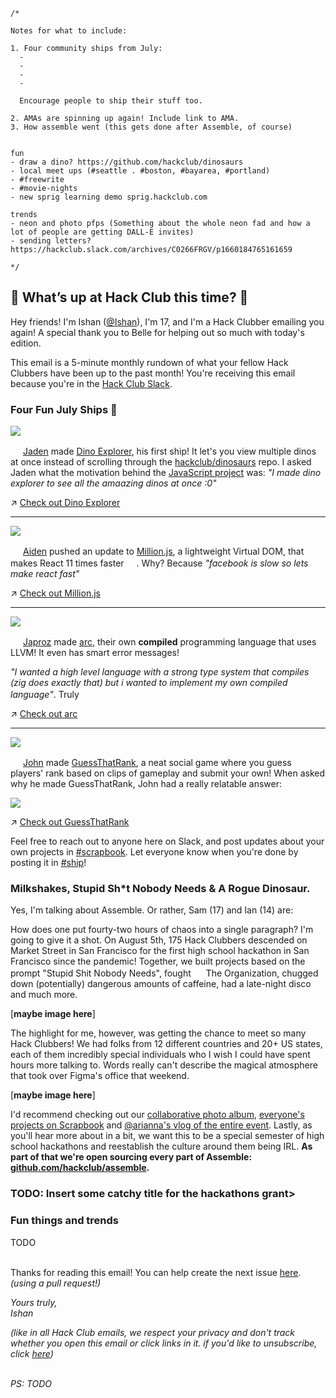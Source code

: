 ```
/*

Notes for what to include:

1. Four community ships from July:
  - 
  - 
  - 
  -
  
  Encourage people to ship their stuff too.
  
2. AMAs are spinning up again! Include link to AMA.
3. How assemble went (this gets done after Assemble, of course)


fun
- draw a dino? https://github.com/hackclub/dinosaurs
- local meet ups (#seattle . #boston, #bayarea, #portland)
- #freewrite
- #movie-nights
- new sprig learning demo sprig.hackclub.com

trends
- neon and photo pfps (Something about the whole neon fad and how a lot of people are getting DALL-E invites)
- sending letters? https://hackclub.slack.com/archives/C0266FRGV/p1660184765161659

*/
```

## 👀 What’s up at Hack Club this time? 👀

Hey friends! I'm Ishan ([@Ishan](https://hackclub.slack.com/app_redirect?channel=U01ACA3M90C)), I'm 17, and I'm a Hack Clubber emailing you again! A special thank you to Belle for helping out so much with today's edition. 

This email is a 5-minute monthly rundown of what your fellow Hack Clubbers have been up to the past month! You're receiving this email because you're in the [Hack Club Slack](https://hackclub.com/slack/).

### Four Fun July Ships 🚢

![](https://user-images.githubusercontent.com/38882631/185255273-bac75a55-8ef5-4c2f-b4cb-5265bc0c0c07.png)

<img src="https://ca.slack-edge.com/T0266FRGM-U03AUPJQKLN-24c58425b85d-512" width="16"> [Jaden](https://jadenhou.me/) made [Dino Explorer](https://dinoexplorer.hackclub.com/), his first ship! It let's you view multiple dinos at once instead of scrolling through the [hackclub/dinosaurs](https://github.com/hackclub/dinosaurs) repo. I asked Jaden what the motivation behind the [JavaScript project](https://github.com/InternetRamen/dino-explorer) was: _"I made dino explorer to see all the amaazing dinos at once :0"_

↗️ [Check out Dino Explorer](https://dinoexplorer.hackclub.com/)

---

![](https://user-images.githubusercontent.com/38882631/185264183-09b967bc-efb1-4505-9f83-6513fe2d7aec.png)

<img src="https://ca.slack-edge.com/T0266FRGM-U018FMCP79R-e769e492c031-512" width="16"> [Aiden](https://aidenybai.com/) pushed an update to [Million.js](https://millionjs.org/), a lightweight Virtual DOM, that makes React 11 times faster <img src="https://emoji.slack-edge.com/T0266FRGM/ultrafastparrot/5148eb2f1db74d3b.gif" width="16">. Why? Because _"facebook is slow so lets make react fast"_ 

↗️ [Check out Million.js](https://millionjs.org/)

---

![](https://user-images.githubusercontent.com/38882631/185265018-b364f4d9-6242-488b-bb50-f4b9deea7ebf.png)

<img src="https://ca.slack-edge.com/T0266FRGM-U03K70BL2R3-45851de9d5d6-512" width="16"> [Japroz](https://japrozsaini.me/) made [arc](https://github.com/japrozs/arc), their own **compiled** programming language that uses LLVM! It even has smart error messages!

_"I wanted a high level language with a strong type system that compiles (zig does exactly that) but i wanted to implement my own compiled language"_. Truly <img src="https://emoji.slack-edge.com/T0266FRGM/based/537b2120c51f688d.png" width="16">

↗️ [Check out arc](https://github.com/japrozs/arc)

---

![](https://user-images.githubusercontent.com/38882631/185265789-adc68bd8-d341-4473-b6e4-6181659f3174.png)

<img src="https://ca.slack-edge.com/T0266FRGM-U03ME5R23CL-60b7b669a2e1-512" width="16"> [John](https://john-murphy-eth.vercel.app/) made [GuessThatRank](https://www.guessthatrank.com), a neat social game where you guess players' rank based on clips of gameplay and submit your own! When asked why he made GuessThatRank, John had a really relatable answer:

![](https://user-images.githubusercontent.com/38882631/185266313-95c9f7ec-21a6-433e-b551-338e05e54c73.png)

↗️ [Check out GuessThatRank](https://www.guessthatrank.com)

Feel free to reach out to anyone here on Slack, and post updates about your own projects in [#scrapbook](https://hackclub.slack.com/archives/C01504DCLVD). Let everyone know when you're done by posting it in [#ship](https://hackclub.slack.com/archives/C0M8PUPU6)!

### Milkshakes, Stupid Sh*t Nobody Needs & A Rogue Dinosaur.

Yes, I'm talking about Assemble. Or rather, Sam (17) and Ian (14) are:

How does one put fourty-two hours of chaos into a single paragraph? I'm going to give it a shot. On August 5th, 175 Hack Clubbers descended on Market Street in San Francisco for the first high school hackathon in San Francisco since the pandemic! Together, we built projects based on the prompt "Stupid Shit Nobody Needs", fought <img src="https://user-images.githubusercontent.com/38882631/185447991-cf6a6e84-585e-4f71-9546-fdf315e816ce.png" width="16"> The Organization, chugged down (potentially) dangerous amounts of caffeine, had a late-night disco and much more.

[**maybe image here**]

The highlight for me, however, was getting the chance to meet so many Hack Clubbers! We had folks from 12 different countries and 20+ US states, each of them incredibly special individuals who I wish I could have spent hours more talking to. Words really can't describe the magical atmosphere that took over Figma's office that weekend. 

[**maybe image here**]

I'd recommend checking out our [collaborative photo album](https://hack.af/assemble-album), [everyone's projects on Scrapbook](https://scrapbook.assemble.hackclub.com) and [@arianna's vlog of the entire event](https://hackclub.slack.com/archives/C0M8PUPU6/p1660786162270309). Lastly, as you'll hear more about in a bit, we want this to be a special semester of high school hackathons and reestablish the culture around them being IRL. **As part of that we're open sourcing every part of Assemble: [github.com/hackclub/assemble](https://github.com/hackclub/assemble).**

### TODO: Insert some catchy title for the hackathons grant>


### Fun things and trends

TODO

\
Thanks for reading this email! You can help create the next issue [here](https://github.com/hackclub/newsletter). _(using a pull request!)_

_Yours truly,_  
_Ishan_

_(like in all Hack Club emails, we respect your privacy and don't track whether you open this email or click links in it. if you'd like to unsubscribe, click [here]())_

\
_PS: TODO_

![]()

